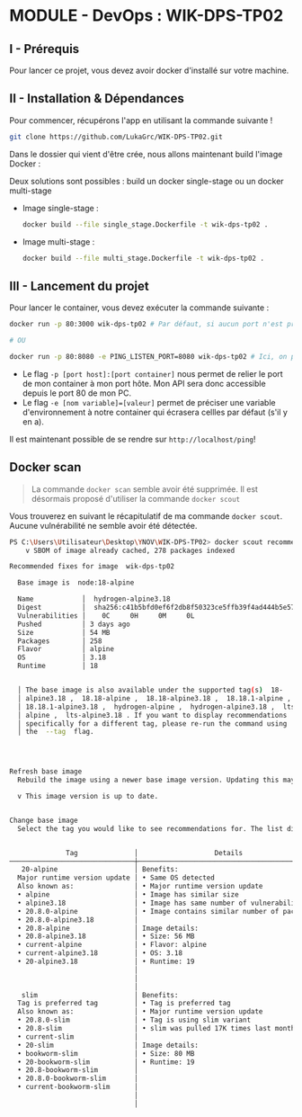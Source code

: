 # MODULE - DevOps : WIK-DPS-TP02

## I - Prérequis

Pour lancer ce projet, vous devez avoir docker d'installé sur votre machine.

## II - Installation & Dépendances

Pour commencer, récupérons l'app en utilisant la commande suivante !

```bash
git clone https://github.com/LukaGrc/WIK-DPS-TP02.git
```

Dans le dossier qui vient d'être crée, nous allons maintenant build l'image Docker :

Deux solutions sont possibles : build un docker single-stage ou un docker multi-stage

- Image single-stage :
    ```bash
    docker build --file single_stage.Dockerfile -t wik-dps-tp02 .
    ```
- Image multi-stage :
    ```bash
    docker build --file multi_stage.Dockerfile -t wik-dps-tp02 .
    ```

## III - Lancement du projet

Pour lancer le container, vous devez exécuter la commande suivante :

```bash
docker run -p 80:3000 wik-dps-tp02 # Par défaut, si aucun port n'est précisé en variable d'environnement, nous utilisons le port 3000.

# OU

docker run -p 80:8080 -e PING_LISTEN_PORT=8080 wik-dps-tp02 # Ici, on précise explicitement la variable d'environnement
```

- Le flag `-p [port host]:[port container]` nous permet de relier le port de mon container à mon port hôte. Mon API sera donc accessible depuis le port 80 de mon PC.
- Le flag `-e [nom variable]=[valeur]` permet de préciser une variable d'environnement à notre container qui écrasera cellles par défaut (s'il y en a).

Il est maintenant possible de se rendre sur `http://localhost/ping`!

## Docker scan

> La commande `docker scan` semble avoir été supprimée. Il est désormais proposé d'utiliser la commande `docker scout`

Vous trouverez en suivant le récapitulatif de ma commande `docker scout`. Aucune vulnérabilité ne semble avoir été détectée.

```bash
PS C:\Users\Utilisateur\Desktop\YNOV\WIK-DPS-TP02> docker scout recommendations wik-dps-tp02
    v SBOM of image already cached, 278 packages indexed

Recommended fixes for image  wik-dps-tp02 

  Base image is  node:18-alpine 

  Name            │  hydrogen-alpine3.18 
  Digest          │  sha256:c41b5bfd0ef6f2db8f50323ce5ffb39f4ad444b5e5796c819ba4b1b799fbfdc2 
  Vulnerabilities │    0C     0H     0M     0L 
  Pushed          │ 3 days ago
  Size            │ 54 MB
  Packages        │ 258
  Flavor          │ alpine
  OS              │ 3.18
  Runtime         │ 18


  │ The base image is also available under the supported tag(s)  18- 
  │ alpine3.18 ,  18.18-alpine ,  18.18-alpine3.18 ,  18.18.1-alpine ,
  │ 18.18.1-alpine3.18 ,  hydrogen-alpine ,  hydrogen-alpine3.18 ,  lts-
  │ alpine ,  lts-alpine3.18 . If you want to display recommendations
  │ specifically for a different tag, please re-run the command using
  │ the  --tag  flag.




Refresh base image
  Rebuild the image using a newer base image version. Updating this may result in breaking changes.

  v This image version is up to date.


Change base image
  Select the tag you would like to see recommendations for. The list displays new recommended tags in descending order, where the top results are rated as most suitable.


              Tag              │                   Details                   │   Pushed    │       Vulnerabilities
───────────────────────────────┼─────────────────────────────────────────────┼─────────────┼──────────────────────────────
   20-alpine                   │ Benefits:                                   │ 2 weeks ago │    0C     0H     0M     0L
  Major runtime version update │ • Same OS detected                          │             │
  Also known as:               │ • Major runtime version update              │             │
  • alpine                     │ • Image has similar size                    │             │
  • alpine3.18                 │ • Image has same number of vulnerabilities  │             │
  • 20.8.0-alpine              │ • Image contains similar number of packages │             │
  • 20.8.0-alpine3.18          │                                             │             │
  • 20.8-alpine                │ Image details:                              │             │
  • 20.8-alpine3.18            │ • Size: 56 MB                               │             │
  • current-alpine             │ • Flavor: alpine                            │             │
  • current-alpine3.18         │ • OS: 3.18                                  │             │
  • 20-alpine3.18              │ • Runtime: 19                               │             │
                               │                                             │             │
                               │                                             │             │
                               │                                             │             │
   slim                        │ Benefits:                                   │ 3 days ago  │    0C     0H     0M    17L 
  Tag is preferred tag         │ • Tag is preferred tag                      │             │                        +17
  Also known as:               │ • Major runtime version update              │             │
  • 20.8.0-slim                │ • Tag is using slim variant                 │             │
  • 20.8-slim                  │ • slim was pulled 17K times last month      │             │
  • current-slim               │                                             │             │
  • 20-slim                    │ Image details:                              │             │
  • bookworm-slim              │ • Size: 80 MB                               │             │
  • 20-bookworm-slim           │ • Runtime: 19                               │             │
  • 20.8-bookworm-slim         │                                             │             │
  • 20.8.0-bookworm-slim       │                                             │             │
  • current-bookworm-slim      │                                             │             │
                               │                                             │             │
                               │                                             │             │
```